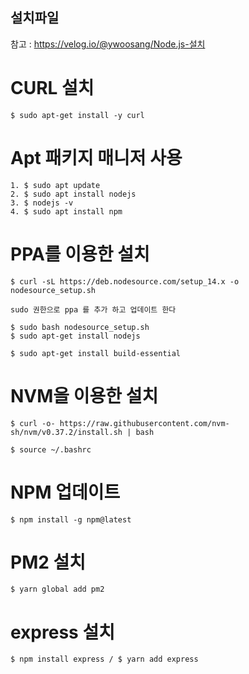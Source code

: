 ## 설치파일
참고 : https://velog.io/@ywoosang/Node.js-설치

# CURL 설치
    $ sudo apt-get install -y curl

# Apt 패키지 매니저 사용
    
    1. $ sudo apt update
    2. $ sudo apt install nodejs
    3. $ nodejs -v
    4. $ sudo apt install npm

# PPA를 이용한 설치

    $ curl -sL https://deb.nodesource.com/setup_14.x -o nodesource_setup.sh

    sudo 권한으로 ppa 를 추가 하고 업데이트 한다

    $ sudo bash nodesource_setup.sh
    $ sudo apt-get install nodejs

    $ sudo apt-get install build-essential

# NVM을 이용한 설치

    $ curl -o- https://raw.githubusercontent.com/nvm-sh/nvm/v0.37.2/install.sh | bash

    $ source ~/.bashrc

# NPM 업데이트

    $ npm install -g npm@latest

# PM2 설치

    $ yarn global add pm2

# express 설치

    $ npm install express / $ yarn add express
    



  
